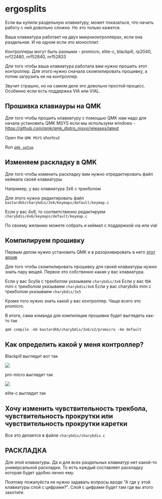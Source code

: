# ergosplits

Если вы купили раздельную клавиатуру, может показаться, что начать работу с ней довольно сложно. Но это только кажется.

Ваша клавиатура работает на двух микроконтроллерах, если она раздельная. И на одном если это моносплит.

Контроллеры могут быть разными - promicro, elite-c, blackpill, rp2040, nrf22480, nrf52840, nrf52833

Для того чтобы ваша клавиатура работала вам нужно прошить этот контроллер. Для этого нужно сначала скомпилировать прошивку, а потом загрузить ее на контроллер.

Звучит страшно, но на самом деле это довольно простой процесс. Особенно если есть поддержка VIA или VIAL. 


## Прошивка клавиауры на QMK

Для того чтобы прошить клавиатуру с помощью QMK нам надо для начала установить QMK MSYS если мы используем windows - https://github.com/qmk/qmk_distro_msys/releases/latest

Open the `QMK MSYS` shortcut

Run [`qmk setup`](https://docs.qmk.fm/#/newbs_getting_started?id=set-up-qmk)[](https://docs.qmk.fm/#/newbs_getting_started?id=set-up-qmk)[](https://docs.qmk.fm/#/newbs_getting_started?id=set-up-qmk)

## Изменяем раскладку в QMK

Для того чтобы изменить раскладку вам нужно отредактировать файл кеймапа своей клавиатуры

Например, у вас клавиатура 3x6 с трекболом

Для этого нужно редактировать файл `bastardkb/charybdis/3x6/keymaps/default/keymap.c`

Если у вас 4x6, то соответственно редактируем `charybdis/4x6/keymaps/default/keymap.c`

По своему желанию можете собрать и кеймап с поддержкой via или vial

## Компилируем прошивку

Первым делом нужно установить QMK и в разорхивировать в него [этот архив](https://github.com/devpew/ergosplits/blob/main/files/bastardkb.zip)

Для того чтобы скомпилировать прошивку для своей клавиатуры нужно знать пару вещей. Первое это собственно какая у вас клавиатура.

Если у вас Scylla с трекболом указываем `charybdis/3x6`
Если у вас tbk mini с трекболом указываем `charybdis/4x6`
Если у вас charybdis mini с трекболом указываем `charybdis/3x5`

Кроме того нужно знать какой у вас контроллер. Чаще всего это promicro.

В итоге, сама команда для компиляции прошивки будет выглядеть как-то так

~~~
qmk compile -kb bastardkb/charybdis/3x6/v2/promicro -km default
~~~

## Как определить какой у меня контроллер?

Blackpill выглядит вот так

![](https://github.com/devpew/ergosplits/blob/main/pics/1689330370.png)

pro-micro выглядит так

![](https://github.com/devpew/ergosplits/blob/main/pics/1689330375.png)

elite-c выглядит так

## Хочу изменить чувствительность трекбола, чувствительность прокрутки или чувствительность прокрутки каретки

Все это делается в файле `charybdis/charybdis.c`


## РАСКЛАДКА

Для этой клавиатуры. Да и для всех раздельных клавиатур нет какой-то универсальной раскладки. То есть каждый составляет раскладку которая будет удобно лично ему.

Поэтому пожалуйста не нужно задавать вопросы вроде "А где у этой клавиатуры слой с цифрами?". Слой с цифрами будет там где вы этого захотите.

